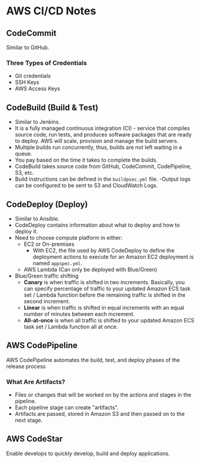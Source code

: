 # AWS CI/CD Notes

## CodeCommit

Similar to GitHub.

### Three Types of Credentials

- Git credentials
- SSH Keys
- AWS Access Keys

## CodeBuild (Build & Test)

- Similar to Jenkins.
- It is a fully managed continuous integration (CI) - service that compiles source code, run tests, and produces software packages that are ready to deploy.
  AWS will scale, provision and manage the build servers.
- Multiple builds run concurrently, thus, builds are not left waiting in a queue.
- You pay based on the time it takes to complete the builds.
- CodeBuild takes source code from GitHub, CodeCommit, CodePipeline, S3, etc.
- Build instructions can be defined in the `buildpsec.yml` file.
  -Output logs can be configured to be sent to S3 and CloudWatch Logs.

## CodeDeploy (Deploy)

- Similar to Ansible.
- CodeDeploy contains information about what to deploy and how to deploy it.
- Need to choose compute platform in either:
  - EC2 or On-premises
    - With EC2, the file used by AWS CodeDeploy to define the deployment actions to execute for an Amazon EC2 deployment is named `appspec.yml`.
  - AWS Lambda (Can only be deployed with Blue/Green)
- Blue/Green traffic shifting
  - **Canary** is when traffic is shifted in two increments. Basically, you can specify percentage of traffic to your updated Amazon ECS task set / Lambda function before the remaining traffic is shifted in the second increment.
  - **Linear** is when traffic is shifted in equal increments with an equal number of minutes between each increment.
  - **All-at-once** is when all traffic is shifted to your updated Amazon ECS task set / Lambda function all at once.

## AWS CodePipeline

AWS CodePipeline automates the build, test, and deploy phases of the release process

### What Are Artifacts?

- Files or changes that will be worked on by the actions and stages in the pipeline.
- Each pipeline stage can create "artifacts".
- Artifacts are passed, stored in Amazon S3 and then passed on to the next stage.

## AWS CodeStar

Enable develops to quickly develop, build and deploy applications.
